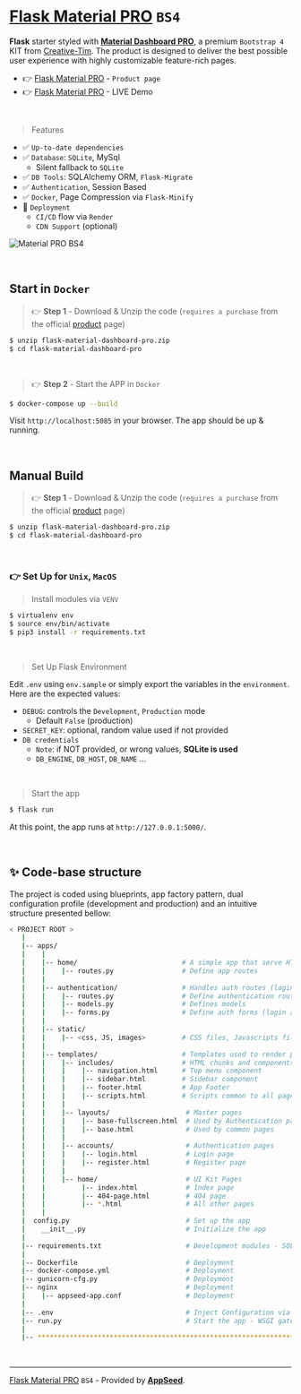 # [Flask Material PRO](https://appseed.us/product/material-dashboard-pro/flask/) `BS4`

**Flask** starter styled with **[Material Dashboard PRO](https://appseed.us/product/material-dashboard-pro/flask/)**, a premium `Bootstrap 4` KIT from [Creative-Tim](https://bit.ly/3fKQZaL).
The product is designed to deliver the best possible user experience with highly customizable feature-rich pages. 

- 👉 [Flask Material PRO](https://appseed.us/product/material-dashboard-pro/flask/) - `Product page`
- 👉 [Flask Material PRO](https://flask-material-dashboard-pro.appseed-srv1.com/) - LIVE Demo

<br />

> Features

- ✅ `Up-to-date dependencies`
- ✅ `Database`: `SQLite`, MySql
  - Silent fallback to `SQLite`  
- ✅ `DB Tools`: SQLAlchemy ORM, `Flask-Migrate`
- ✅ `Authentication`, Session Based
- ✅ `Docker`, Page Compression via `Flask-Minify`
- 🚀 `Deployment` 
  - `CI/CD` flow via `Render`
  - `CDN Support` (optional) 

![Material PRO BS4](https://github.com/app-generator/dummy/assets/51070104/d7a5b026-a965-46e3-b905-e6e27274740f)

<br />

## Start in `Docker`

> 👉 **Step 1** - Download & Unzip the code (`requires a purchase` from the official [product](https://appseed.us/product/material-dashboard-pro/flask/) page)

```bash
$ unzip flask-material-dashboard-pro.zip
$ cd flask-material-dashboard-pro
```

<br />

> 👉 **Step 2** - Start the APP in `Docker`

```bash
$ docker-compose up --build 
```

Visit `http://localhost:5085` in your browser. The app should be up & running.

<br />

## Manual Build 

> 👉 **Step 1** - Download & Unzip the code (`requires a purchase` from the official [product](https://appseed.us/product/material-dashboard-pro/flask/) page)

```bash
$ unzip flask-material-dashboard-pro.zip
$ cd flask-material-dashboard-pro
```

<br />

### 👉 Set Up for `Unix`, `MacOS` 

> Install modules via `VENV`  

```bash
$ virtualenv env
$ source env/bin/activate
$ pip3 install -r requirements.txt
```

<br />

> Set Up Flask Environment

Edit `.env` using `env.sample` or simply export the variables in the `environment`. Here are the expected values: 

- `DEBUG`: controls the `Development`, `Production` mode
  - Default `False` (production)
- `SECRET_KEY`: optional, random value used if not provided
- `DB credentials`
  - `Note`: if NOT provided, or wrong values, **SQLite is used**
  - `DB_ENGINE`, `DB_HOST`, `DB_NAME` ...
 
<br />

> Start the app

```bash
$ flask run
```

At this point, the app runs at `http://127.0.0.1:5000/`. 

<br />

## ✨ Code-base structure

The project is coded using blueprints, app factory pattern, dual configuration profile (development and production) and an intuitive structure presented bellow:

```bash
< PROJECT ROOT >
   |
   |-- apps/
   |    |
   |    |-- home/                          # A simple app that serve HTML files
   |    |    |-- routes.py                 # Define app routes
   |    |
   |    |-- authentication/                # Handles auth routes (login and register)
   |    |    |-- routes.py                 # Define authentication routes  
   |    |    |-- models.py                 # Defines models  
   |    |    |-- forms.py                  # Define auth forms (login and register) 
   |    |
   |    |-- static/
   |    |    |-- <css, JS, images>         # CSS files, Javascripts files
   |    |
   |    |-- templates/                     # Templates used to render pages
   |    |    |-- includes/                 # HTML chunks and components
   |    |    |    |-- navigation.html      # Top menu component
   |    |    |    |-- sidebar.html         # Sidebar component
   |    |    |    |-- footer.html          # App Footer
   |    |    |    |-- scripts.html         # Scripts common to all pages
   |    |    |
   |    |    |-- layouts/                   # Master pages
   |    |    |    |-- base-fullscreen.html  # Used by Authentication pages
   |    |    |    |-- base.html             # Used by common pages
   |    |    |
   |    |    |-- accounts/                  # Authentication pages
   |    |    |    |-- login.html            # Login page
   |    |    |    |-- register.html         # Register page
   |    |    |
   |    |    |-- home/                      # UI Kit Pages
   |    |         |-- index.html            # Index page
   |    |         |-- 404-page.html         # 404 page
   |    |         |-- *.html                # All other pages
   |    |    
   |  config.py                             # Set up the app
   |    __init__.py                         # Initialize the app
   |
   |-- requirements.txt                     # Development modules - SQLite storage
   |
   |-- Dockerfile                           # Deployment
   |-- docker-compose.yml                   # Deployment
   |-- gunicorn-cfg.py                      # Deployment   
   |-- nginx                                # Deployment
   |    |-- appseed-app.conf                # Deployment 
   |
   |-- .env                                 # Inject Configuration via Environment
   |-- run.py                               # Start the app - WSGI gateway
   |
   |-- ************************************************************************
```

<br />

---
[Flask Material PRO](https://appseed.us/product/material-dashboard-pro/flask/) `BS4` - Provided by **[AppSeed](https://appseed.us/app-generator)**.
